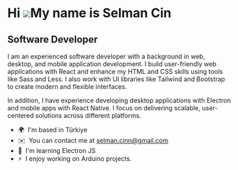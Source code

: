 Hi ![](https://user-images.githubusercontent.com/18350557/176309783-0785949b-9127-417c-8b55-ab5a4333674e.gif)My name is Selman Cin
==================================================================================================================================

Software Developer
------------------

I am an experienced software developer with a background in web, desktop, and mobile application development. I build user-friendly web applications with React and enhance my HTML and CSS skills using tools like Sass and Less. I also work with UI libraries like Tailwind and Bootstrap to create modern and flexible interfaces.

In addition, I have experience developing desktop applications with Electron and mobile apps with React Native. I focus on delivering scalable, user-centered solutions across different platforms.

*   🌍  I'm based in Türkiye
*   ✉️  You can contact me at [selman.cinn@gmail.com](mailto:selman.cinn@gmail.com)
*   🧠  I'm learning Electron JS
*   ⚡  I enjoy working on Arduino projects.
